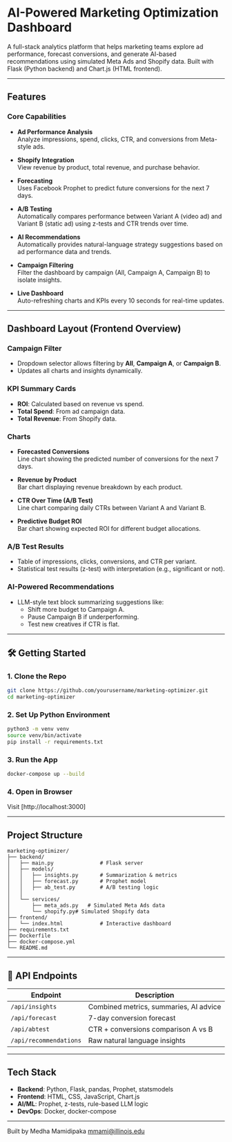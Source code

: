 #  AI-Powered Marketing Optimization Dashboard

A full-stack analytics platform that helps marketing teams explore ad performance, forecast conversions, and generate AI-based recommendations using simulated Meta Ads and Shopify data. Built with Flask (Python backend) and Chart.js (HTML frontend).

---

## Features

### Core Capabilities

- **Ad Performance Analysis**  
  Analyze impressions, spend, clicks, CTR, and conversions from Meta-style ads.

- **Shopify Integration**  
  View revenue by product, total revenue, and purchase behavior.

- **Forecasting**  
  Uses Facebook Prophet to predict future conversions for the next 7 days.

- **A/B Testing**  
  Automatically compares performance between Variant A (video ad) and Variant B (static ad) using z-tests and CTR trends over time.

- **AI Recommendations**  
  Automatically provides natural-language strategy suggestions based on ad performance data and trends.

- **Campaign Filtering**  
  Filter the dashboard by campaign (All, Campaign A, Campaign B) to isolate insights.

- **Live Dashboard**  
  Auto-refreshing charts and KPIs every 10 seconds for real-time updates.

---

##  Dashboard Layout (Frontend Overview)

### Campaign Filter
- Dropdown selector allows filtering by **All**, **Campaign A**, or **Campaign B**.
- Updates all charts and insights dynamically.

###  KPI Summary Cards
- **ROI**: Calculated based on revenue vs spend.
- **Total Spend**: From ad campaign data.
- **Total Revenue**: From Shopify data.

### Charts

- **Forecasted Conversions**  
  Line chart showing the predicted number of conversions for the next 7 days.

- **Revenue by Product**  
  Bar chart displaying revenue breakdown by each product.

- **CTR Over Time (A/B Test)**  
  Line chart comparing daily CTRs between Variant A and Variant B.

- **Predictive Budget ROI**  
  Bar chart showing expected ROI for different budget allocations.

###  A/B Test Results
- Table of impressions, clicks, conversions, and CTR per variant.
- Statistical test results (z-test) with interpretation (e.g., significant or not).

###  AI-Powered Recommendations
- LLM-style text block summarizing suggestions like:
  - Shift more budget to Campaign A.
  - Pause Campaign B if underperforming.
  - Test new creatives if CTR is flat.

---

## 🛠️ Getting Started

### 1. Clone the Repo

```bash
git clone https://github.com/yourusername/marketing-optimizer.git
cd marketing-optimizer
```

### 2. Set Up Python Environment

```bash
python3 -m venv venv
source venv/bin/activate
pip install -r requirements.txt
```

### 3. Run the App



```bash
docker-compose up --build
```

### 4. Open in Browser

Visit [http://localhost:3000]

---

##  Project Structure

```
marketing-optimizer/
├── backend/
│   ├── main.py               # Flask server
│   ├── models/
│   │   ├── insights.py       # Summarization & metrics
│   │   ├── forecast.py       # Prophet model
│   │   ├── ab_test.py        # A/B testing logic
│   │  
│   └── services/
│       ├── meta_ads.py   # Simulated Meta Ads data
│       └── shopify.py# Simulated Shopify data
├── frontend/
│   └── index.html            # Interactive dashboard
├── requirements.txt
├── Dockerfile
├── docker-compose.yml
└── README.md
```

---

## 🔌 API Endpoints

| Endpoint         | Description                            |
|------------------|----------------------------------------
| `/api/insights`  | Combined metrics, summaries, AI advice 
| `/api/forecast`  | 7-day conversion forecast               
| `/api/abtest`    | CTR + conversions comparison A vs B    
| `/api/recommendations` | Raw natural language insights     

---

##  Tech Stack

- **Backend**: Python, Flask, pandas, Prophet, statsmodels
- **Frontend**: HTML, CSS, JavaScript, Chart.js
- **AI/ML**: Prophet, z-tests, rule-based LLM logic
- **DevOps**: Docker, docker-compose

---



Built by Medha Mamidipaka
mmami@illinois.edu

